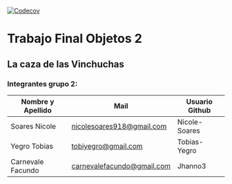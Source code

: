 
[![Codecov](https://codecov.io/gh/Nicole-Soares/LaCazaDeLasVinchucas/branch/main/graph/badge.svg)](https://codecov.io/gh/Nicole-Soares/LaCazaDeLasVinchucas)

# Trabajo Final Objetos 2
## La caza de las Vinchuchas

### Integrantes grupo 2:

| Nombre y Apellido        | Mail                           | Usuario Github    |
|--------------------------|--------------------------------|-------------------|
|   Soares Nicole          | nicolesoares918@gmail.com      | Nicole-Soares     |
|   Yegro Tobias           | tobiyegro@gmail.com            | Tobias-Yegro      |
|   Carnevale Facundo      | carnevalefacundo@gmail.com     | Jhanno3           |
